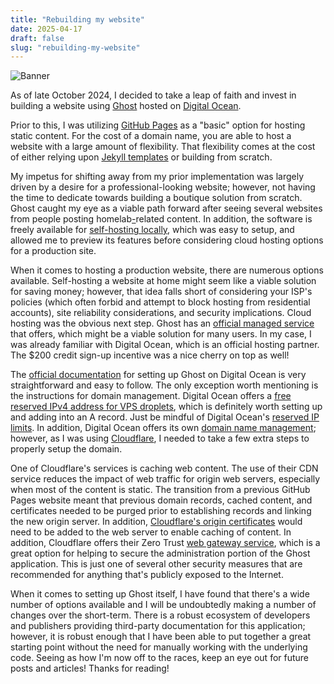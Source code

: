 ```yaml
---
title: "Rebuilding my website"
date: 2025-04-17
draft: false
slug: "rebuilding-my-website"
---
```

![Banner](../../../images/posts/01-rebuilding-my-website/ghost-logo-light.png)

As of late October 2024, I decided to take a leap of faith and invest in building a website using [Ghost](https://ghost.org) hosted on [Digital Ocean](https://m.do.co/c/c015e918f625).

Prior to this, I was utilizing [GitHub Pages](https://pages.github.com/) as a "basic" option for hosting static content. For the cost of a domain name, you are able to host a website with a large amount of flexibility. That flexibility comes at the cost of either relying upon [Jekyll templates](https://docs.github.com/en/pages/setting-up-a-github-pages-site-with-jekyll/about-github-pages-and-jekyll#themes) or building from scratch.

My impetus for shifting away from my prior implementation was largely driven by a desire for a professional-looking website; however, not having the time to dedicate towards building a boutique solution from scratch. Ghost caught my eye as a viable path forward after seeing several websites from people posting homelab[-](https://www.cloudflare.com)related content. In addition, the software is freely available for [self-hosting locally](https://ghost.org/docs/install/), which was easy to setup, and allowed me to preview its features before considering cloud hosting options for a production site.

When it comes to hosting a production website, there are numerous options available. Self-hosting a website at home might seem like a viable solution for saving money; however, that idea falls short of considering your ISP's policies (which often forbid and attempt to block hosting from residential accounts), site reliability considerations, and security implications. Cloud hosting was the obvious next step. Ghost has an [official managed service](https://ghost.org/pricing/) that offers, which might be a viable solution for many users. In my case, I was already familiar with Digital Ocean, which is an official hosting partner. The $200 credit sign-up incentive was a nice cherry on top as well!

The [official documentation](https://ghost.org/docs/install/digitalocean/) for setting up Ghost on Digital Ocean is very straightforward and easy to follow. The only exception worth mentioning is the instructions for domain management. Digital Ocean offers a [free reserved IPv4 address for VPS droplets](https://docs.digitalocean.com/products/networking/reserved-ips/details/pricing/), which is definitely worth setting up and adding into an A record. Just be mindful of Digital Ocean's [reserved IP limits](https://docs.digitalocean.com/products/networking/reserved-ips/details/limits/). In addition, Digital Ocean offers its own [domain name management](https://docs.digitalocean.com/products/networking/dns/); however, as I was using [Cloudflare](https://www.cloudflare.com/), I needed to take a few extra steps to properly setup the domain.

One of Cloudflare's services is caching web content. The use of their CDN service reduces the impact of web traffic for origin web servers, especially when most of the content is static. The transition from a previous GitHub Pages website meant that previous domain records, cached content, and certificates needed to be purged prior to establishing records and linking the new origin server. In addition, [Cloudflare's origin certificates](https://developers.cloudflare.com/ssl/origin-configuration/origin-ca/) would need to be added to the web server to enable caching of content. In addition, Cloudflare offers their Zero Trust [web gateway service](https://developers.cloudflare.com/cloudflare-one/applications/configure-apps/self-hosted-apps/), which is a great option for helping to secure the administration portion of the Ghost application. This is just one of several other security measures that are recommended for anything that's publicly exposed to the Internet.

When it comes to setting up Ghost itself, I have found that there's a wide number of options available and I will be undoubtedly making a number of changes over the short-term. There is a robust ecosystem of developers and publishers providing third-party documentation for this application; however, it is robust enough that I have been able to put together a great starting point without the need for manually working with the underlying code. Seeing as how I'm now off to the races, keep an eye out for future posts and articles! Thanks for reading!
